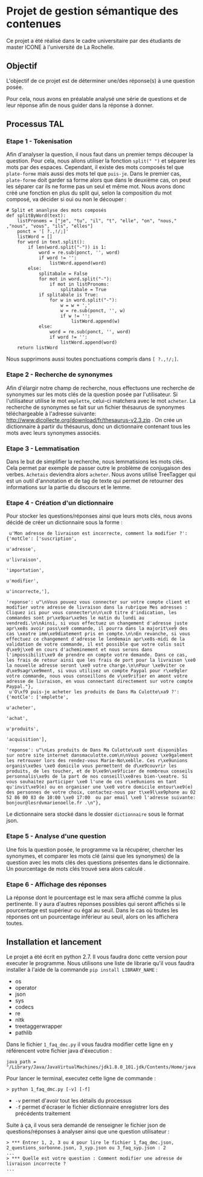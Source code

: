 # Projet de gestion sémantique des contenues

Ce projet a été réalisé dans le cadre universitaire par des étudiants de master ICONE à l'université de La Rochelle.


## Objectif

L'objectif de ce projet est de déterminer une/des réponse(s) à une question posée. 

Pour cela, nous avons en préalable analysé une série de questions et de leur réponse afin de nous guider dans la réponse à donner.


## Processus TAL

### Etape 1 - Tokenisation

Afin d'analyser la question, il nous faut dans un premier temps découper la question. Pour cela, nous allons utiliser la fonction `split(" ")` et séparer les mots par des espaces. Cependant, il existe des mots composés tel que `plate-forme` mais aussi des mots tel que `puis-je`. Dans le premier cas, `plate-forme` doit garder sa forme alors que dans le deuxième cas, on peut les séparer car ils ne forme pas un seul et même mot. Nous avons donc créé une fonction en plus du split qui, selon la composition du mot composé, va décider si oui ou non le découper :

```
# Split et ananlyse des mots composés
def splitByWord(text):
	listPronoms = ["je", "tu", "il", "t", "elle", "on", "nous," ,"nous", "vous", "ils", "elles"]
	ponct = '[ ?.,!/;]'
	listWord = []
	for word in text.split():
		if len(word.split("-")) is 1:
			word = re.sub(ponct, '', word)
			if word != '':
				listWord.append(word)
		else:
			splitabale = False
			for mot in word.split("-"):
				if mot in listPronoms:
					splitabale = True
			if splitabale is True:
				for w in word.split("-"):
					w = w + ','
					w = re.sub(ponct, '', w)
					if w != '':
						listWord.append(w)
			else:
				word = re.sub(ponct, '', word)
				if word != '':
					listWord.append(word)
	return listWord
```
Nous supprimons aussi toutes ponctuations compris dans `[ ?.,!/;]`.

### Etape 2 - Recherche de synonymes

Afin d'élargir notre champ de recherche, nous effectuons une recherche de synonymes sur les mots clés de la question posée par l'utilisateur. Si l'utilisateur utilise le mot `emplette`, celui-ci matchera avec le mot `acheter`.
La recherche de synonymes se fait sur un fichier thésaurus de synonymes téléchargeable à l'adresse suivante: http://www.dicollecte.org/download/fr/thesaurus-v2.3.zip .
On crée un dictionnaire à partir du thésaurus, donc un dictionnaire contenant tous les mots avec leurs synonymes associés.

### Etape 3 - Lemmatisation

Dans le but de simplifier la recherche, nous lemmatisions les mots clés. Cela permet par exemple de passer outre le problème de conjugaison des verbes. `Achetais` deviendra alors `acheter`. 
Nous avons utilisé TreeTagger qui est un outil d'annotation et de tag de texte qui permet de retourner des informations sur la partie du discours et le lemme.

### Etape 4 - Création d'un dictionnaire

Pour stocker les questions/réponses ainsi que leurs mots clés, nous avons décidé de créer un dictionnaire sous la forme : 

```
 u'Mon adresse de livraison est incorrecte, comment la modifier ?': {'motCle': ['suscription',
                                                                                u'adresse',
                                                                                u'livraison',
                                                                                'importation',
                                                                                u'modifier',
                                                                                u'incorrecte,'],
                                                                     'reponse': u"\nVous pouvez vous connecter sur votre compte client et modifier votre adresse de livraison dans la rubrique Mes adresses : Cliquez ici pour vous connecter\n\n\xc0 titre d'indication, les commandes sont pr\xe9par\xe9es le matin du lundi au vendredi.\n\nAinsi, si vous effectuez un changement d'adresse juste apr\xe8s avoir pass\xe9 commande, il pourra dans la majorit\xe9 des cas \xeatre imm\xe9diatement pris en compte.\n\nEn revanche, si vous effectuez ce changement d'adresse le lendemain apr\xe8s-midi de la validation de votre commande, il est possible que votre colis soit d\xe9j\xe0 en cours d'acheminement et nous serons dans l'impossibilit\xe9 de prendre en compte votre demande. Dans ce cas, les frais de retour ainsi que les frais de port pour la livraison \xe0 la nouvelle adresse seront \xe0 votre charge.\n\nPour \xe9viter ce d\xe9sagr\xe9ment, si vous utilisez un compte Paypal pour r\xe9gler votre commande, nous vous conseillons de v\xe9rifier en amont votre adresse de livraison, en vous connectant directement sur votre compte Paypal."},
 u'O\xf9 puis-je acheter les produits de Dans Ma Culotte\xa9 ?': {'motCle': ['emplette',
                                                                             u'acheter',
                                                                             'achat',
                                                                             u'produits',
                                                                             'acquisition'],
                                                                  'reponse': u"\nLes produits de Dans Ma Culotte\xa9 sont disponibles sur notre site internet dansmaculotte.com\n\nVous pouvez \xe9galement les retrouver lors des rendez-vous Marie-No\xeblle. Ces r\xe9unions organis\xe9es \xe0 domicile vous permettent de d\xe9couvrir les produits, de les toucher, et de b\xe9n\xe9ficier de nombreux conseils personnalis\xe9s de la part de nos conseill\xe8res bien-\xeatre. Si vous souhaitez participer \xe0 l'une de ces r\xe9unions en tant qu'invit\xe9(e) ou en organiser une \xe0 votre domicile entour\xe9(e) des personnes de votre choix, contactez-nous par t\xe9l\xe9phone au 02 52 86 00 83 de 10:00 \xe0 17:00  ou par email \xe0 l'adresse suivante: bonjour@lesrdvmarienoelle.fr .\n"},
```

Le dictionnaire sera stocké dans le dossier `dictionnaire` sous le format json.

### Etape 5 - Analyse d'une question

Une fois la question posée, le programme va la récupérer, chercher les synonymes, et comparer les mots clé (ainsi que les synonymes) de la question avec les mots clés des questions présentes dans le dictionnaire. Un pourcentage de mots clés trouvé sera alors calculé .

### Etape 6 - Affichage des réponses
La réponse dont le pourcentage est le max sera affiché comme la plus pertinente. Il y aura d'autres réponses possibles qui seront affichés si le pourcentage est supérieur ou égal au seuil.
Dans le cas où toutes les réponses ont un pourcentage inférieur au seuil, alors on les affichera toutes.


## Installation et lancement

Le projet a été écrit en python 2.7. Il vous faudra donc cette version pour executer le programme. Nous utilisons une liste de librarie qu'il vous faudra installer à l'aide de la commande `pip install LIBRARY_NAME` :
* os
* operator
* json
* sys
* codecs
* re
* nltk
* treetaggerwrapper
* pathlib


Dans le fichier `1_faq_dmc.py` il vous faudra modifier cette ligne en y référencent votre fichier java d'éxecution :

```
java_path = "/Library/Java/JavaVirtualMachines/jdk1.8.0_101.jdk/Contents/Home/java.exe"
```

Pour lancer le terminal, executez cette ligne de commande :

```
> python 1_faq_dmc.py [-v] [-f]
```

* `-v` permet d'avoir tout les détails du processus 
* `-f` permet d'écraser le fichier dictionnaire enregistrer lors des précédents traitement


Suite à ça, il vous sera demandé de renseigner le fichier json de questions/réponses à analyser ainsi que une question utilisateur :

```
> *** Entrer 1, 2, 3 ou 4 pour lire le fichier 1_faq_dmc.json, 2_questions_sorbonne.json, 3_syp.json ou 3_faq_syp.json : 2
...
> *** Quelle est votre question : Comment modifier une adresse de livraison incorrecte ?
... 
```
